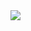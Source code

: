 <!-- ### Hi there 👋 --!>
<img src="https://capsule-render.vercel.app/api?type=wave&color=grey&height=300&section=header&text=Hyeongmin%20Yoo&fontSize=90" />



<!--
**hyeongminyoo/hyeongminyoo** is a ✨ _special_ ✨ repository because its `README.md` (this file) appears on your GitHub profile.

Here are some ideas to get you started:

- 🔭 I’m currently working on ...
- 🌱 I’m currently learning ...
- 👯 I’m looking to collaborate on ...
- 🤔 I’m looking for help with ...
- 💬 Ask me about ...
- 📫 How to reach me: ...
- 😄 Pronouns: ...
- ⚡ Fun fact: ...
-->
